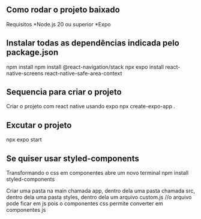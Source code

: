 ## Como rodar o projeto baixado
 Requisitos
 *Node.js 20 ou superior
 *Expo

## Instalar todas as dependências indicada pelo package.json
 npm install
npm install @react-navigation/stack
npx expo install react-native-screens react-native-safe-area-context

## Sequencia para criar o projeto
 Criar o projeto com react native usando expo
 npx create-expo-app .

## Excutar o projeto
 npx expo start

## Se quiser usar styled-components
Transformando o css em componentes
 abre um novo terminal
 npm install styled-components

 Criar uma pasta na main chamada app,
 dentro dela uma pasta chamada src,
 dentro dela uma pasta styles,
 dentro dela um arquivo custom.js
 //o arquivo pode ficar em js pois o componentes css permite converter em componentes js
